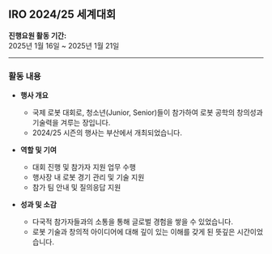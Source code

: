 ## IRO 2024/25 세계대회

**진행요원 활동 기간:**  
2025년 1월 16일 ~ 2025년 1월 21일

---

### 활동 내용

- **행사 개요**

  - 국제 로봇 대회로, 청소년(Junior, Senior)들이 참가하여 로봇 공학의 창의성과 기술력을 겨루는 장입니다.
  - 2024/25 시즌의 행사는 부산에서 개최되었습니다.

- **역할 및 기여**

  - 대회 진행 및 참가자 지원 업무 수행
  - 행사장 내 로봇 경기 관리 및 기술 지원
  - 참가 팀 안내 및 질의응답 지원

- **성과 및 소감**
  - 다국적 참가자들과의 소통을 통해 글로벌 경험을 쌓을 수 있었습니다.
  - 로봇 기술과 창의적 아이디어에 대해 깊이 있는 이해를 갖게 된 뜻깊은 시간이었습니다.
